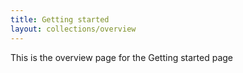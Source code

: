```yaml
---
title: Getting started
layout: collections/overview
---
```


This is the overview page for the Getting started page
